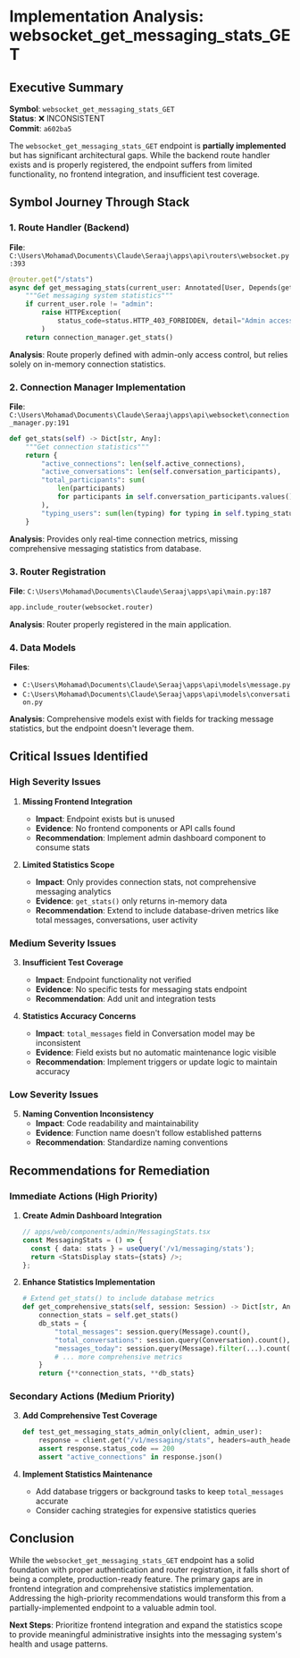 # Implementation Analysis: websocket_get_messaging_stats_GET

## Executive Summary

**Symbol**: `websocket_get_messaging_stats_GET`  
**Status**: ❌ INCONSISTENT  
**Commit**: `a602ba5`  

The `websocket_get_messaging_stats_GET` endpoint is **partially implemented** but has significant architectural gaps. While the backend route handler exists and is properly registered, the endpoint suffers from limited functionality, no frontend integration, and insufficient test coverage.

## Symbol Journey Through Stack

### 1. Route Handler (Backend)
**File**: `C:\Users\Mohamad\Documents\Claude\Seraaj\apps\api\routers\websocket.py:393`
```python
@router.get("/stats")
async def get_messaging_stats(current_user: Annotated[User, Depends(get_current_user)]):
    """Get messaging system statistics"""
    if current_user.role != "admin":
        raise HTTPException(
            status_code=status.HTTP_403_FORBIDDEN, detail="Admin access required"
        )
    return connection_manager.get_stats()
```

**Analysis**: Route properly defined with admin-only access control, but relies solely on in-memory connection statistics.

### 2. Connection Manager Implementation
**File**: `C:\Users\Mohamad\Documents\Claude\Seraaj\apps\api\websocket\connection_manager.py:191`
```python
def get_stats(self) -> Dict[str, Any]:
    """Get connection statistics"""
    return {
        "active_connections": len(self.active_connections),
        "active_conversations": len(self.conversation_participants),
        "total_participants": sum(
            len(participants)
            for participants in self.conversation_participants.values()
        ),
        "typing_users": sum(len(typing) for typing in self.typing_status.values()),
    }
```

**Analysis**: Provides only real-time connection metrics, missing comprehensive messaging statistics from database.

### 3. Router Registration
**File**: `C:\Users\Mohamad\Documents\Claude\Seraaj\apps\api\main.py:187`
```python
app.include_router(websocket.router)
```

**Analysis**: Router properly registered in the main application.

### 4. Data Models
**Files**: 
- `C:\Users\Mohamad\Documents\Claude\Seraaj\apps\api\models\message.py`
- `C:\Users\Mohamad\Documents\Claude\Seraaj\apps\api\models\conversation.py`

**Analysis**: Comprehensive models exist with fields for tracking message statistics, but the endpoint doesn't leverage them.

## Critical Issues Identified

### High Severity Issues

1. **Missing Frontend Integration**
   - **Impact**: Endpoint exists but is unused
   - **Evidence**: No frontend components or API calls found
   - **Recommendation**: Implement admin dashboard component to consume stats

2. **Limited Statistics Scope**
   - **Impact**: Only provides connection stats, not comprehensive messaging analytics
   - **Evidence**: `get_stats()` only returns in-memory data
   - **Recommendation**: Extend to include database-driven metrics like total messages, conversations, user activity

### Medium Severity Issues  

3. **Insufficient Test Coverage**
   - **Impact**: Endpoint functionality not verified
   - **Evidence**: No specific tests for messaging stats endpoint
   - **Recommendation**: Add unit and integration tests

4. **Statistics Accuracy Concerns**
   - **Impact**: `total_messages` field in Conversation model may be inconsistent
   - **Evidence**: Field exists but no automatic maintenance logic visible
   - **Recommendation**: Implement triggers or update logic to maintain accuracy

### Low Severity Issues

5. **Naming Convention Inconsistency**
   - **Impact**: Code readability and maintainability
   - **Evidence**: Function name doesn't follow established patterns
   - **Recommendation**: Standardize naming conventions

## Recommendations for Remediation

### Immediate Actions (High Priority)

1. **Create Admin Dashboard Integration**
   ```typescript
   // apps/web/components/admin/MessagingStats.tsx
   const MessagingStats = () => {
     const { data: stats } = useQuery('/v1/messaging/stats');
     return <StatsDisplay stats={stats} />;
   };
   ```

2. **Enhance Statistics Implementation**
   ```python
   # Extend get_stats() to include database metrics
   def get_comprehensive_stats(self, session: Session) -> Dict[str, Any]:
       connection_stats = self.get_stats()
       db_stats = {
           "total_messages": session.query(Message).count(),
           "total_conversations": session.query(Conversation).count(),
           "messages_today": session.query(Message).filter(...).count(),
           # ... more comprehensive metrics
       }
       return {**connection_stats, **db_stats}
   ```

### Secondary Actions (Medium Priority)

3. **Add Comprehensive Test Coverage**
   ```python
   def test_get_messaging_stats_admin_only(client, admin_user):
       response = client.get("/v1/messaging/stats", headers=auth_headers(admin_user))
       assert response.status_code == 200
       assert "active_connections" in response.json()
   ```

4. **Implement Statistics Maintenance**
   - Add database triggers or background tasks to keep `total_messages` accurate
   - Consider caching strategies for expensive statistics queries

## Conclusion

While the `websocket_get_messaging_stats_GET` endpoint has a solid foundation with proper authentication and router registration, it falls short of being a complete, production-ready feature. The primary gaps are in frontend integration and comprehensive statistics implementation. Addressing the high-priority recommendations would transform this from a partially-implemented endpoint to a valuable admin tool.

**Next Steps**: Prioritize frontend integration and expand the statistics scope to provide meaningful administrative insights into the messaging system's health and usage patterns.